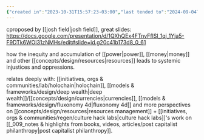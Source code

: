 ```yaml
---
{"created in":"2023-10-31T15:57:23-03:00","last tended to":"2024-09-04T14:34:27-03:00","tags":["concept","metacrisis","design","economics","🌱"],"created":"2023-10-31T15:57:23.463-03:00","updated":"2025-02-07T17:41:10.190-03:00","dg-publish":true,"notestage":["🌱"],"relevancescore":97,"permalink":"/concepts/design/flow-crisis/","dgPassFrontmatter":true}
---
```


cproposed by [[josh field\|josh field]], great slides:
https://docs.google.com/presentation/d/1QXhQEx4FTnvFfISl_1qj_1Yja5-F9DTk6WOl31zNMHs/edit#slide=id.g20c41b173d8_0_61

how the inequity and accumulation of [[power\|power]], [[money\|money]] and other [[concepts/design/resources\|resources]] leads to systemic injustices and oppressions.

relates deeply with: [[initiatives, orgs & communities/lab/holochain\|holochain]], [[models & frameworks/design/deep wealth\|deep wealth]]/[[concepts/design/currencies\|currencies]], [[models & frameworks/design/fluxonomy 4d\|fluxonomy 4d]] and more perspectives on [[concepts/design/resources\|resources management]] + [[initiatives, orgs & communities/regen/culture hack labs\|culture hack labs]]'s work on [[_009_notes & highlights from books, videos, articles/post capitalist philanthropy\|post capitalist philanthropy]].